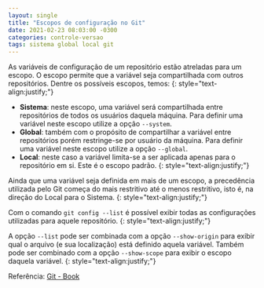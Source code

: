 ```yaml
---
layout: single
title: "Escopos de configuração no Git"
date: 2021-02-23 08:03:00 -0300
categories: controle-versao
tags: sistema global local git
---
```


As variáveis de configuração de um repositório estão atreladas para um escopo. O escopo permite que a variável seja compartilhada com outros repositórios. Dentre os possíveis escopos, temos:
{: style="text-align:justify;"}

- **Sistema**: neste escopo, uma variável será compartilhada entre repositórios de todos os usuários daquela máquina. Para definir uma variável neste escopo utilize a opção `--system`.
- **Global**: também com o propósito de compartilhar a variável entre repositórios porém restringe-se por usuário da máquina. Para definir uma variável neste escopo utilize a opção `--global`.
- **Local**: neste caso a variável limita-se a ser aplicada apenas para o repositório em si. Este é o escopo padrão.
{: style="text-align:justify;"}

Ainda que uma variável seja definida em mais de um escopo, a precedência utilizada pelo Git começa do mais restritivo até o menos restritivo, isto é, na direção do Local para o Sistema.
{: style="text-align:justify;"}

Com o comando `git config --list` é possível exibir todas as configurações utilizadas para aquele repositório.
{: style="text-align:justify;"}

A opção `--list` pode ser combinada com a opção `--show-origin` para exibir qual o arquivo (e sua localização) está definido aquela variável. Também pode ser combinado com a opção `--show-scope` para exibir o escopo daquela variável.
{: style="text-align:justify;"}

Referência: [Git - Book](https://git-scm.com/book/en/v2)